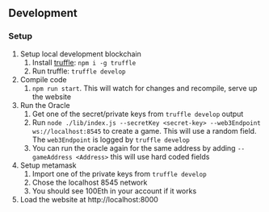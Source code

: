 ## Development

### Setup

1. Setup local development blockchain
    1. Install [truffle](https://github.com/trufflesuite/truffle): `npm i -g truffle`
    1. Run truffle: `truffle develop`
1. Compile code
    1. `npm run start`. This will watch for changes and recompile, serve up the website
1. Run the Oracle
    1. Get one of the secret/private keys from `truffle develop` output
    1. Run `node ./lib/index.js --secretKey <secret-key> --web3Endpoint ws://localhost:8545` to create a game. This will use a random field. The `web3Endpoint` is logged by `truffle develop`
    1. You can run the oracle again for the same address by adding `--gameAddress <Address>` this will use hard coded fields
1. Setup metamask
    1. Import one of the private keys from `truffle develop`
    1. Chose the localhost 8545 network
    1. You should see 100Eth in your account if it works
1. Load the website at http://localhost:8000

